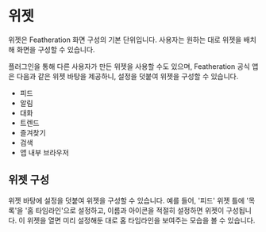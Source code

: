 # 위젯

위젯은 Featheration 화면 구성의 기본 단위입니다.
사용자는 원하는 대로 위젯을 배치해 화면을 구성할 수 있습니다.

플러그인을 통해 다른 사용자가 만든 위젯을 사용할 수도 있으며,
Featheration 공식 앱은 다음과 같은 위젯 바탕을 제공하니, 설정을 덧붙여 위젯을 구성할 수 있습니다.

- 피드
- 알림
- 대화
- 트렌드
- 즐겨찾기
- 검색
- 앱 내부 브라우저

## 위젯 구성

위젯 바탕에 설정을 덧붙여 위젯을 구성할 수 있습니다.
예를 들어, '피드' 위젯 틀에 '목록'을 '홈 타임라인'으로 설정하고,
이름과 아이콘을 적절히 설정하면 위젯이 구성됩니다.
이 위젯을 열면 미리 설정해둔 대로 홈 타임라인을 보여주는 모습을 볼 수 있습니다.
